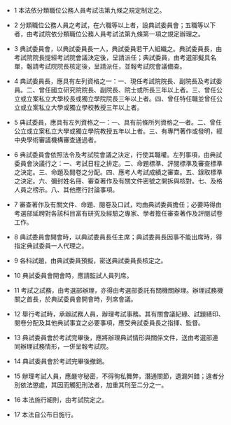 * 1 本法依分類職位公務人員考試法第九條之規定制定之。

* 2 分類職位公務人員之考試，在六職等以上者，設典試委員會；五職等以下者，由考試院依分類職位公務人員考試法第九條第一項之規定辦理之。

* 3 典試委員會，以典試委員長一人，典試委員若干人組織之。典試委員長，由考試院院長提經考試院會議決定後，呈請派任；典試委員，由考選部擬具名單，報請考試院院長核定後，呈請派任，並報考試院會議備查。

* 4 典試委員長，應具有左列資格之一：一、現任考試院院長、副院長及考試委員。二、曾任國立研究院院長、副院長、院士或所長三年以上者。三、曾任公立或立案私立大學校長或獨立學院院長三年以上者。四、曾任特任職並曾任公立或立案私立大學或獨立學校教授三年以上者。

* 5 典試委員，應具有左列資格之一：一、具有前條所列資格之一者。二、曾任公立或立案私立大學或獨立學院教授五年以上者。三、有專門著作或發明，經中央學術審議機構審查通過者。

* 6 典試委員會依照法令及考試院會議之決定，行使其職權。左列事項，由典試委員會決議行之：一、考試日程之排定。二、命題標準、評閱標準及審查標準之決定。三、命題及閱卷之分配。四、應考人考試成績之審查。五、錄取標準之決定。六、彌封姓名冊、審查著作及有關文件密號之開拆與核對。七、及格人員之榜示。八、其他應行討論事項。

* 7 審查著作及有關文件、命題、閱卷及口試，均由典試委員擔任；必要時得由考選部延聘對各該科目富有研究及經驗之專家、學者擔任審查著作及評閱試卷工作。

* 8 典試委員會開會時，以典試委員長任主席；典試委員長因事不能出席時，得指定典試委員一人代理之。

* 9 各科試題，由典試委員預擬，密送典試委員長核定之。

* 10 典試委員會開會時，應請監試人員列席。

* 11 考試之試務，由考選部辦理，亦得由考選部委託有關機關辦理。辦理試務機關之首長，於典試委員會開會時，列席會議。

* 12 舉行考試時，承辦試務人員，辦理考試事務。其有關會議紀綠、試題繕印、閱卷分配及其他典試事宜之必要事項，應受典試委員長之指揮、監督。

* 13 典試委員會於考試完畢後，應將辦理典試情形與關係文件，送由考選部連同辦理試務情形，一併呈報考試院。

* 14 典試委員會於考試完畢後撤銷。

* 15 辦理考試人員，應嚴守秘密，不得徇私舞弊，潛通關節，遺漏舛錯；違者分別依法懲處，其因而觸犯刑法者，加重其刑至二分之一。

* 16 本法施行細則，由考試院定之。

* 17 本法自公布日施行。

